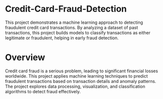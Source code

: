 # Credit-Card-Fraud-Detection
This project demonstrates a machine learning approach to detecting fraudulent credit card transactions. By analyzing a dataset of past transactions, this project builds models to classify transactions as either legitimate or fraudulent, helping in early fraud detection.
# Overview
Credit card fraud is a serious problem, leading to significant financial losses worldwide. This project applies machine learning techniques to predict fraudulent transactions based on transaction details and anomaly patterns. The project explores data processing, visualization, and classification algorithms to detect fraud effectively.

